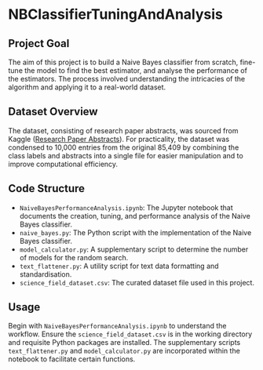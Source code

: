 # NBClassifierTuningAndAnalysis

## Project Goal
The aim of this project is to build a Naive Bayes classifier from scratch, fine-tune the model to find the best estimator, and analyse the performance of the estimators. The process involved understanding the intricacies of the algorithm and applying it to a real-world dataset.

## Dataset Overview
The dataset, consisting of research paper abstracts, was sourced from Kaggle ([Research Paper Abstracts](https://www.kaggle.com/datasets/nikhilmittal/research-paper-abstracts/)). For practicality, the dataset was condensed to 10,000 entries from the original 85,409 by combining the class labels and abstracts into a single file for easier manipulation and to improve computational efficiency.

## Code Structure
- `NaiveBayesPerformanceAnalysis.ipynb`: The Jupyter notebook that documents the creation, tuning, and performance analysis of the Naive Bayes classifier.
- `naive_bayes.py`: The Python script with the implementation of the Naive Bayes classifier.
- `model_calculator.py`: A supplementary script to determine the number of models for the random search.
- `text_flattener.py`: A utility script for text data formatting and standardisation.
- `science_field_dataset.csv`: The curated dataset file used in this project.

## Usage
Begin with `NaiveBayesPerformanceAnalysis.ipynb` to understand the workflow. Ensure the `science_field_dataset.csv` is in the working directory and requisite Python packages are installed. The supplementary scripts `text_flattener.py` and `model_calculator.py` are incorporated within the notebook to facilitate certain functions.
